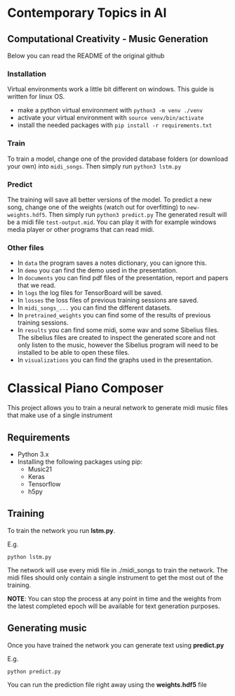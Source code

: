 # Contemporary Topics in AI
## Computational Creativity - Music Generation

Below you can read the README of the original github

### Installation
Virtual environments work a little bit different on windows. This guide is written for linux OS.

* make a python virtual environment with `python3 -m venv ./venv`
* activate your virtual environment with `source venv/bin/activate`
* install the needed packages with `pip install -r requirements.txt`

### Train
To train a model, change one of the provided database folders (or download your own) into `midi_songs`.
Then simply run `python3 lstm.py`

### Predict
The training will save all better versions of the model. To predict a new song, change one of the weights (watch out for overfitting) to `new-weights.hdf5`.
Then simply run `python3 predict.py`
The generated result will be a midi file `test-output.mid`. You can play it with for example windows media player or other programs that can read midi.

### Other files
* In `data` the program saves a notes dictionary, you can ignore this.
* In `demo` you can find the demo used in the presentation.
* In `documents` you can find pdf files of the presentation, report and papers that we read.
* In `logs` the log files for TensorBoard will be saved.
* In `losses` the loss files of previous training sessions are saved.
* In `midi_songs_...` you can find the different datasets.
* In `pretrained_weights` you can find some of the results of previous training sessions.
* In `results` you can find some midi, some wav and some Sibelius files. The sibelius files are created to inspect the generated score and not only listen to the music, however the Sibelius program will need to be installed to be able to open these files.
* In `visualizations` you can find the graphs used in the presentation.

# Classical Piano Composer

This project allows you to train a neural network to generate midi music files that make use of a single instrument

## Requirements

* Python 3.x
* Installing the following packages using pip:
	* Music21
	* Keras
	* Tensorflow
	* h5py

## Training

To train the network you run **lstm.py**.

E.g.

```
python lstm.py
```

The network will use every midi file in ./midi_songs to train the network. The midi files should only contain a single instrument to get the most out of the training.

**NOTE**: You can stop the process at any point in time and the weights from the latest completed epoch will be available for text generation purposes.

## Generating music

Once you have trained the network you can generate text using **predict.py**

E.g.

```
python predict.py
```

You can run the prediction file right away using the **weights.hdf5** file
